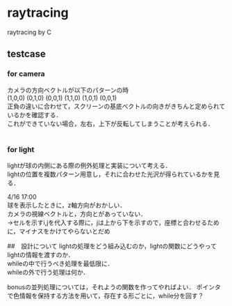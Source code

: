 # raytracing
raytracing by C

## testcase
### for camera
カメラの方向ベクトルが以下のパターンの時<br>
(1,0,0) (0,1,0) (0,0,1) (1,1,0) (1,0,1) (0,0,1)<br>
正負の違いに合わせて，スクリーンの基底ベクトルの向きがきちんと定められているかを確認する．<br>
これができていない場合，左右，上下が反転してしまうことが考えられる．<br>
<br>

### for light
lightが球の内側にある際の例外処理と実装について考える．<br>
lightの位置を複数パターン用意し，それに合わせた光沢が得られているかを見る．<br>

4/16 17:00<br>
球を表示したときに，z軸方向がおかしい．<br>
カメラの視線ベクトルと，方向とがあっていない．<br>
->セルを示すi,jを代入する際に，jは上から下を示すので，座標と合わせるために，マイナスをかけてやらないとだめ<br>



##　設計について
lightの処理をどう組み込むのか，lightの関数にどうやってlightの情報を渡すのか．<br>
whileの中で行うべき処理を最低限に．<br>
whileの外で行う処理は何か．<br>

bonusの並列処理については，それようの関数を作ってやればよい．
ポインタで色情報を保持する方法を用いて，存在する形ごとに，while分を回す？



